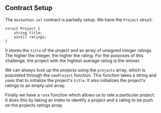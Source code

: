 ## Contract Setup

The `Hackathon.sol` contract is partially setup. We have the `Project` struct: 

```
struct Project {
    string title;
    uint[] ratings;
}
```

It stores the `title` of the project and an array of unsigned integer ratings. The higher the integer, the higher the rating. For the purposes of this challenge, the project with the highest average rating is the winner. 

We can always look up the projects using the `projects` array, which is populated through the `newProject` function. This function takes a string and uses that to initialize the project's `title`. It also initializes the project's ratings to an empty uint array.

Finally we have a `rate` function which allows us to rate a particular project. It does this by taking an index to identify a project and a rating to be push on the projects ratings array.  
